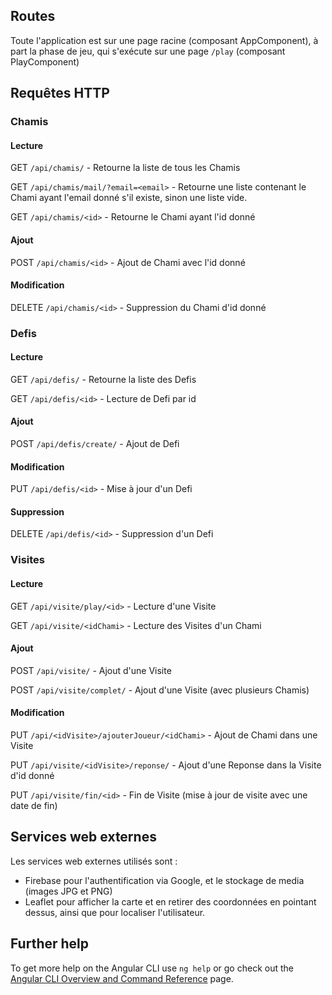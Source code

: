 
## Routes

Toute l'application est sur une page racine (composant AppComponent), à part la phase de jeu, qui s'exécute sur une page `/play` (composant PlayComponent)

## Requêtes HTTP

### Chamis

#### Lecture

GET `/api/chamis/` - Retourne la liste de tous les Chamis

GET `/api/chamis/mail/?email=<email>` - Retourne une liste contenant le Chami ayant l'email donné s'il existe, sinon une liste vide.

GET `/api/chamis/<id>` - Retourne le Chami ayant l'id donné

#### Ajout

POST `/api/chamis/<id>` - Ajout de Chami avec l'id donné

#### Modification

DELETE `/api/chamis/<id>` - Suppression du Chami d'id donné

### Defis

#### Lecture

GET `/api/defis/` - Retourne la liste des Defis

GET `/api/defis/<id>` - Lecture de Defi par id

#### Ajout

POST `/api/defis/create/` - Ajout de Defi

#### Modification

PUT `/api/defis/<id>` - Mise à jour d'un Defi

#### Suppression

DELETE `/api/defis/<id>` - Suppression d'un Defi

### Visites

#### Lecture

GET `/api/visite/play/<id>` - Lecture d'une Visite

GET `/api/visite/<idChami>` - Lecture des Visites d'un Chami

#### Ajout

POST `/api/visite/` - Ajout d'une Visite

POST `/api/visite/complet/` -  Ajout d'une Visite (avec plusieurs Chamis)

#### Modification

PUT `/api/<idVisite>/ajouterJoueur/<idChami>` - Ajout de Chami dans une Visite

PUT `/api/visite/<idVisite>/reponse/` - Ajout d'une Reponse dans la Visite d'id donné

PUT `/api/visite/fin/<id>` - Fin de Visite (mise à jour de visite avec une date de fin)

## Services web externes

Les services web externes utilisés sont :
- Firebase pour l'authentification via Google, et le stockage de media (images JPG et PNG)
- Leaflet pour afficher la carte et en retirer des coordonnées en pointant dessus, ainsi que pour localiser l'utilisateur.




## Further help

To get more help on the Angular CLI use `ng help` or go check out the [Angular CLI Overview and Command Reference](https://angular.io/cli) page.
